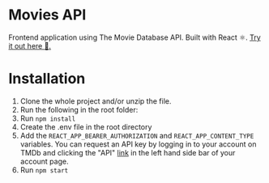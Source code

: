 # Movies API
Frontend application using The Movie Database API. Built with React ⚛️.
[Try it out here 🙌.](https://tmdb-react.herokuapp.com/)
# Installation
1. Clone the whole project and/or unzip the file.
2. Run the following in the root folder:
3. Run `npm install`
4. Create the .env file in the root directory
5. Add the `REACT_APP_BEARER_AUTHORIZATION` and `REACT_APP_CONTENT_TYPE` variables. You can request an API key by logging in to your account on TMDb and clicking the "API" [link](https://developers.themoviedb.org/3/getting-started) in the left hand side bar of your account page.
6. Run `npm start`
